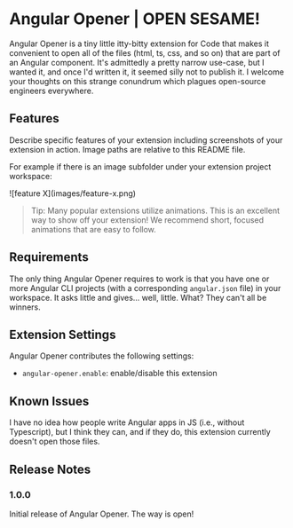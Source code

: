 # Angular Opener | OPEN SESAME!

Angular Opener is a tiny little itty-bitty extension for Code that makes it convenient to open all of the files (html, ts, css, and so on) that are part of an Angular component. It's admittedly a pretty narrow use-case, but I wanted it, and once I'd written it, it seemed silly not to publish it. I welcome your thoughts on this strange conundrum which plagues open-source engineers everywhere.

## Features

Describe specific features of your extension including screenshots of your extension in action. Image paths are relative to this README file.

For example if there is an image subfolder under your extension project workspace:

\!\[feature X\]\(images/feature-x.png\)

> Tip: Many popular extensions utilize animations. This is an excellent way to show off your extension! We recommend short, focused animations that are easy to follow.

## Requirements
The only thing Angular Opener requires to work is that you have one or more Angular CLI projects (with a corresponding `angular.json` file) in your workspace. It asks little and gives... well, little. What? They can't all be winners.

## Extension Settings

Angular Opener contributes the following settings:

* `angular-opener.enable`: enable/disable this extension

## Known Issues
I have no idea how people write Angular apps in JS (i.e., without Typescript), but I think they can, and if they do, this extension currently doesn't open those files. 

## Release Notes
### 1.0.0
Initial release of Angular Opener. The way is open!

